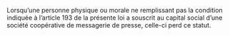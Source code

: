 Lorsqu’une personne physique ou morale ne remplissant pas la condition indiquée à l’article 193 de la présente loi a souscrit au capital social d’une société coopérative de messagerie de presse, celle-ci perd ce statut.